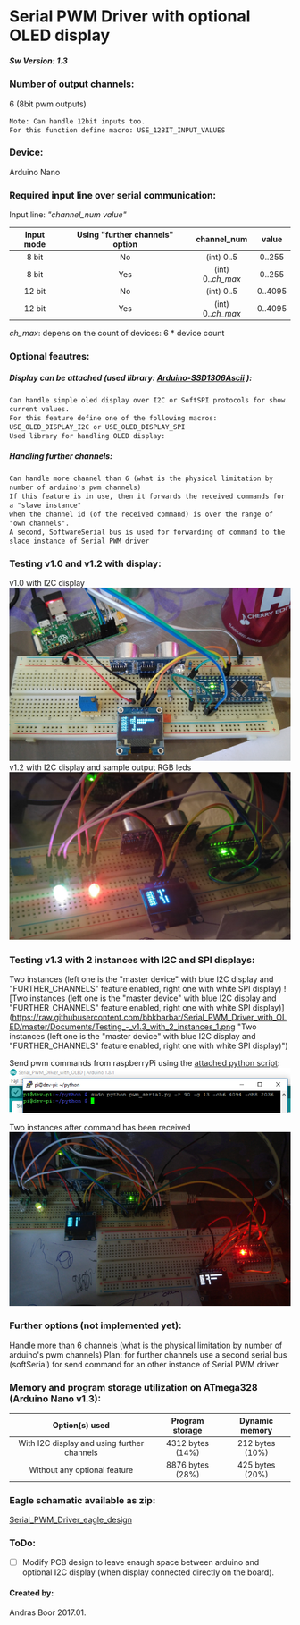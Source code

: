 # Serial PWM Driver with optional OLED display

##### Sw Version: 1.3

### Number of output channels:
6 (8bit pwm outputs)

    Note: Can handle 12bit inputs too.
    For this function define macro: USE_12BIT_INPUT_VALUES

### Device:
Arduino Nano

### Required input line over serial communication:
Input line: *"channel_num value"*

| Input mode | Using "further channels" option | channel_num       | value   |
| :--------: | :-----------------------------: | :---------------: | :-----: |
| 8 bit      | No                              | (int) 0..5        | 0..255  |
| 8 bit      | Yes                             | (int) 0..*ch_max* | 0..255  |
| 12 bit     | No                              | (int) 0..5        | 0..4095 |
| 12 bit     | Yes                             | (int) 0..*ch_max* | 0..4095 |
*ch_max*: depens on the count of devices: 6 * device count

### Optional feautres:

##### Display can be attached (used library: [Arduino-SSD1306Ascii](https://github.com/bbkbarbar/Arduino-SSD1306Ascii) ):
    Can handle simple oled display over I2C or SoftSPI protocols for show current values.
    For this feature define one of the following macros: USE_OLED_DISPLAY_I2C or USE_OLED_DISPLAY_SPI
    Used library for handling OLED display:

##### Handling further channels:
    Can handle more channel than 6 (what is the physical limitation by number of arduino's pwm channels)
    If this feature is in use, then it forwards the received commands for a "slave instance"
    when the channel id (of the received command) is over the range of "own channels".
    A second, SoftwareSerial bus is used for forwarding of command to the slace instance of Serial PWM driver



### Testing v1.0 and v1.2 with display:
v1.0 with I2C display
![Testing @ v1.0 with I2C display](https://raw.githubusercontent.com/bbkbarbar/Serial_PWM_Driver_with_OLED/master/Documents/Testing_v1_0.png "v1.0 with I2C display")
v1.2 with I2C display and sample output RGB leds
![v1.2 with I2C display and sample output RGB leds](https://raw.githubusercontent.com/bbkbarbar/Serial_PWM_Driver_with_OLED/master/Documents/Breadboard_Testing_v1.2.png "v1.2 with I2C display and sample output RGB leds")

### Testing v1.3 with 2 instances with I2C and SPI displays:

Two instances (left one is the "master device" with blue I2C display and "FURTHER_CHANNELS" feature enabled, right one with white SPI display)
![Two instances (left one is the "master device" with blue I2C display and "FURTHER_CHANNELS" feature enabled, right one with white SPI display)](https://raw.githubusercontent.com/bbkbarbar/Serial_PWM_Driver_with_OLED/master/Documents/Testing_-_v1.3_with_2_instances_1.png "Two instances (left one is the "master device" with blue I2C display and "FURTHER_CHANNELS" feature enabled, right one with white SPI display)")

Send pwm commands from raspberryPi using the [attached python script](https://github.com/bbkbarbar/Serial_PWM_Driver_with_OLED/blob/master/Testing_with_RaspberryPi/pwm_serial_12ch.py):
![Send pwm commands from raspberryPi with attached python script](https://raw.githubusercontent.com/bbkbarbar/Serial_PWM_Driver_with_OLED/master/Documents/Testing_-_Send_commands_from_Pi.png "Send pwm commands from raspberryPi with attached python script")

Two instances after command has been received
![Two instances after command has been received](https://raw.githubusercontent.com/bbkbarbar/Serial_PWM_Driver_with_OLED/master/Documents/Testing_-_v1.3_with_2_instances_2.png "Two instances after command has been received")

### Further options (not implemented yet):
Handle more than 6 channels (what is the physical limitation by number of arduino's pwm channels)
Plan: for further channels use a second serial bus (softSerial)
for send command for an other instance of Serial PWM driver

### Memory and program storage utilization on ATmega328 (Arduino Nano v1.3):

| Option(s) used                              | Program storage  | Dynamic memory  |
| :-----------------------------------------: | :--------------: | :-------------: |
| With I2C display and using further channels | 4312 bytes (14%) | 212 bytes (10%) |
| Without any optional feature                | 8876 bytes (28%) | 425 bytes (20%) |


### Eagle schamatic available as zip:
[Serial_PWM_Driver_eagle_design](https://github.com/bbkbarbar/Serial_PWM_Driver_with_OLED/blob/master/Schematic_designs/Eagle_designs/Serial_PWM_driver_-_Eagle_desing.zip)


### ToDo:
 - [ ] Modify PCB design to leave enaugh space between arduino and optional I2C display (when display connected directly on the board).


#### Created by:
Andras Boor
2017.01.
